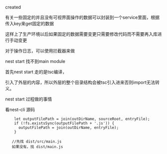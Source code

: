 created



有关一些固定的并且没有可视界面操作的数据可以封装到一个service里面，根据传入key来get固定的数据

这样上了生产环境以后如果固定的数据需要变更只需要修改代码而不需要再入库进行手动变更



对于操作日志，可以使用拦截器来做



nest start 找不到main module

首先nest start 走的是tsc编译，

引入了外层的内容，所以外层的整个目录结构会被tsc引入进来否则import无法转义。

nest start 过程做的事情

看nest-cli 源码

```
    let outputFilePath = join(outDirName, sourceRoot, entryFile);
    if (!fs.existsSync(outputFilePath + '.js')) {
      outputFilePath = join(outDirName, entryFile);
    }
    
   //先找 dist/src/main.js
   如果没有，找 dist/main.js
```

